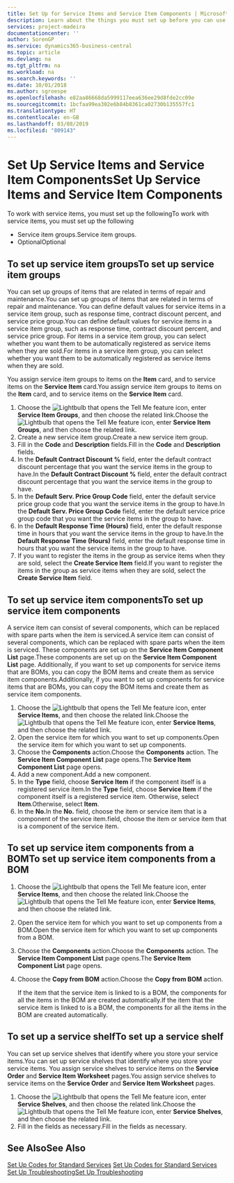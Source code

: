 ```yaml
---
title: Set Up for Service Items and Service Item Components | Microsoft Docs
description: Learn about the things you must set up before you can use service items, including default values such as response time, contract discount percent, and service price group.
services: project-madeira
documentationcenter: ''
author: SorenGP
ms.service: dynamics365-business-central
ms.topic: article
ms.devlang: na
ms.tgt_pltfrm: na
ms.workload: na
ms.search.keywords: ''
ms.date: 10/01/2018
ms.author: sgroespe
ms.openlocfilehash: e82aa86668da5999117eea636ee29d8fde2cc09e
ms.sourcegitcommit: 1bcfaa99ea302e6b84b8361ca02730b135557fc1
ms.translationtype: HT
ms.contentlocale: en-GB
ms.lasthandoff: 03/08/2019
ms.locfileid: "809143"
---
```

# <a name="set-up-service-items-and-service-item-components"></a><span data-ttu-id="c4705-103">Set Up Service Items and Service Item Components</span><span class="sxs-lookup"><span data-stu-id="c4705-103">Set Up Service Items and Service Item Components</span></span>
<span data-ttu-id="c4705-104">To work with service items, you must set up the following</span><span class="sxs-lookup"><span data-stu-id="c4705-104">To work with service items, you must set up the following</span></span>

* <span data-ttu-id="c4705-105">Service item groups.</span><span class="sxs-lookup"><span data-stu-id="c4705-105">Service item groups.</span></span>
* <span data-ttu-id="c4705-106">Optional</span><span class="sxs-lookup"><span data-stu-id="c4705-106">Optional</span></span>

## <a name="to-set-up-service-item-groups"></a><span data-ttu-id="c4705-107">To set up service item groups</span><span class="sxs-lookup"><span data-stu-id="c4705-107">To set up service item groups</span></span>
<span data-ttu-id="c4705-108">You can set up groups of items that are related in terms of repair and maintenance.</span><span class="sxs-lookup"><span data-stu-id="c4705-108">You can set up groups of items that are related in terms of repair and maintenance.</span></span> <span data-ttu-id="c4705-109">You can define default values for service items in a service item group, such as response time, contract discount percent, and service price group.</span><span class="sxs-lookup"><span data-stu-id="c4705-109">You can define default values for service items in a service item group, such as response time, contract discount percent, and service price group.</span></span> <span data-ttu-id="c4705-110">For items in a service item group, you can select whether you want them to be automatically registered as service items when they are sold.</span><span class="sxs-lookup"><span data-stu-id="c4705-110">For items in a service item group, you can select whether you want them to be automatically registered as service items when they are sold.</span></span>  

<span data-ttu-id="c4705-111">You assign service item groups to items on the **Item** card, and to service items on the **Service Item** card.</span><span class="sxs-lookup"><span data-stu-id="c4705-111">You assign service item groups to items on the **Item** card, and to service items on the **Service Item** card.</span></span>  

1. <span data-ttu-id="c4705-112">Choose the ![Lightbulb that opens the Tell Me feature](media/ui-search/search_small.png "Tell me what you want to do") icon, enter **Service Item Groups**, and then choose the related link.</span><span class="sxs-lookup"><span data-stu-id="c4705-112">Choose the ![Lightbulb that opens the Tell Me feature](media/ui-search/search_small.png "Tell me what you want to do") icon, enter **Service Item Groups**, and then choose the related link.</span></span>  
2. <span data-ttu-id="c4705-113">Create a new service item group.</span><span class="sxs-lookup"><span data-stu-id="c4705-113">Create a new service item group.</span></span>  
3. <span data-ttu-id="c4705-114">Fill in the **Code** and **Description** fields.</span><span class="sxs-lookup"><span data-stu-id="c4705-114">Fill in the **Code** and **Description** fields.</span></span>  
4. <span data-ttu-id="c4705-115">In the **Default Contract Discount %** field, enter the default contract discount percentage that you want the service items in the group to have.</span><span class="sxs-lookup"><span data-stu-id="c4705-115">In the **Default Contract Discount %** field, enter the default contract discount percentage that you want the service items in the group to have.</span></span>  
5. <span data-ttu-id="c4705-116">In the **Default Serv. Price Group Code** field, enter the default service price group code that you want the service items in the group to have.</span><span class="sxs-lookup"><span data-stu-id="c4705-116">In the **Default Serv. Price Group Code** field, enter the default service price group code that you want the service items in the group to have.</span></span>  
6. <span data-ttu-id="c4705-117">In the **Default Response Time (Hours)** field, enter the default response time in hours that you want the service items in the group to have.</span><span class="sxs-lookup"><span data-stu-id="c4705-117">In the **Default Response Time (Hours)** field, enter the default response time in hours that you want the service items in the group to have.</span></span>  
7. <span data-ttu-id="c4705-118">If you want to register the items in the group as service items when they are sold, select the **Create Service Item** field.</span><span class="sxs-lookup"><span data-stu-id="c4705-118">If you want to register the items in the group as service items when they are sold, select the **Create Service Item** field.</span></span>  

## <a name="to-set-up-service-item-components"></a><span data-ttu-id="c4705-119">To set up service item components</span><span class="sxs-lookup"><span data-stu-id="c4705-119">To set up service item components</span></span>
<span data-ttu-id="c4705-120">A service item can consist of several components, which can be replaced with spare parts when the item is serviced.</span><span class="sxs-lookup"><span data-stu-id="c4705-120">A service item can consist of several components, which can be replaced with spare parts when the item is serviced.</span></span> <span data-ttu-id="c4705-121">These components are set up on the **Service Item Component List** page.</span><span class="sxs-lookup"><span data-stu-id="c4705-121">These components are set up on the **Service Item Component List** page.</span></span> <span data-ttu-id="c4705-122">Additionally, if you want to set up components for service items that are BOMs, you can copy the BOM items and create them as service item components.</span><span class="sxs-lookup"><span data-stu-id="c4705-122">Additionally, if you want to set up components for service items that are BOMs, you can copy the BOM items and create them as service item components.</span></span>

1. <span data-ttu-id="c4705-123">Choose the ![Lightbulb that opens the Tell Me feature](media/ui-search/search_small.png "Tell me what you want to do") icon, enter **Service Items**, and then choose the related link.</span><span class="sxs-lookup"><span data-stu-id="c4705-123">Choose the ![Lightbulb that opens the Tell Me feature](media/ui-search/search_small.png "Tell me what you want to do") icon, enter **Service Items**, and then choose the related link.</span></span>
2. <span data-ttu-id="c4705-124">Open the service item for which you want to set up components.</span><span class="sxs-lookup"><span data-stu-id="c4705-124">Open the service item for which you want to set up components.</span></span>  
3. <span data-ttu-id="c4705-125">Choose the **Components** action.</span><span class="sxs-lookup"><span data-stu-id="c4705-125">Choose the **Components** action.</span></span> <span data-ttu-id="c4705-126">The **Service Item Component List** page opens.</span><span class="sxs-lookup"><span data-stu-id="c4705-126">The **Service Item Component List** page opens.</span></span>  
4. <span data-ttu-id="c4705-127">Add a new component.</span><span class="sxs-lookup"><span data-stu-id="c4705-127">Add a new component.</span></span>  
5. <span data-ttu-id="c4705-128">In the **Type** field, choose **Service Item** if the component itself is a registered service item.</span><span class="sxs-lookup"><span data-stu-id="c4705-128">In the **Type** field, choose **Service Item** if the component itself is a registered service item.</span></span> <span data-ttu-id="c4705-129">Otherwise, select **Item**.</span><span class="sxs-lookup"><span data-stu-id="c4705-129">Otherwise, select **Item**.</span></span>  
6. <span data-ttu-id="c4705-130">In the **No.**</span><span class="sxs-lookup"><span data-stu-id="c4705-130">In the **No.**</span></span> <span data-ttu-id="c4705-131">field, choose the item or service item that is a component of the service item.</span><span class="sxs-lookup"><span data-stu-id="c4705-131">field, choose the item or service item that is a component of the service item.</span></span>  

## <a name="to-set-up-service-item-components-from-a-bom"></a><span data-ttu-id="c4705-132">To set up service item components from a BOM</span><span class="sxs-lookup"><span data-stu-id="c4705-132">To set up service item components from a BOM</span></span>
1.  <span data-ttu-id="c4705-133">Choose the ![Lightbulb that opens the Tell Me feature](media/ui-search/search_small.png "Tell me what you want to do") icon, enter **Service Items**, and then choose the related link.</span><span class="sxs-lookup"><span data-stu-id="c4705-133">Choose the ![Lightbulb that opens the Tell Me feature](media/ui-search/search_small.png "Tell me what you want to do") icon, enter **Service Items**, and then choose the related link.</span></span>  
2. <span data-ttu-id="c4705-134">Open the service item for which you want to set up components from a BOM.</span><span class="sxs-lookup"><span data-stu-id="c4705-134">Open the service item for which you want to set up components from a BOM.</span></span>  
3. <span data-ttu-id="c4705-135">Choose the **Components** action.</span><span class="sxs-lookup"><span data-stu-id="c4705-135">Choose the **Components** action.</span></span> <span data-ttu-id="c4705-136">The **Service Item Component List** page opens.</span><span class="sxs-lookup"><span data-stu-id="c4705-136">The **Service Item Component List** page opens.</span></span>  
4. <span data-ttu-id="c4705-137">Choose the **Copy from BOM** action.</span><span class="sxs-lookup"><span data-stu-id="c4705-137">Choose the **Copy from BOM** action.</span></span>  

    <span data-ttu-id="c4705-138">If the item that the service item is linked to is a BOM, the components for all the items in the BOM are created automatically.</span><span class="sxs-lookup"><span data-stu-id="c4705-138">If the item that the service item is linked to is a BOM, the components for all the items in the BOM are created automatically.</span></span>  

## <a name="to-set-up-a-service-shelf"></a><span data-ttu-id="c4705-139">To set up a service shelf</span><span class="sxs-lookup"><span data-stu-id="c4705-139">To set up a service shelf</span></span>
<span data-ttu-id="c4705-140">You can set up service shelves that identify where you store your service items.</span><span class="sxs-lookup"><span data-stu-id="c4705-140">You can set up service shelves that identify where you store your service items.</span></span> <span data-ttu-id="c4705-141">You assign service shelves to service items on the **Service Order** and **Service Item Worksheet** pages.</span><span class="sxs-lookup"><span data-stu-id="c4705-141">You assign service shelves to service items on the **Service Order** and **Service Item Worksheet** pages.</span></span>  

1. <span data-ttu-id="c4705-142">Choose the ![Lightbulb that opens the Tell Me feature](media/ui-search/search_small.png "Tell me what you want to do") icon, enter **Service Shelves**, and then choose the related link.</span><span class="sxs-lookup"><span data-stu-id="c4705-142">Choose the ![Lightbulb that opens the Tell Me feature](media/ui-search/search_small.png "Tell me what you want to do") icon, enter **Service Shelves**, and then choose the related link.</span></span>
2. <span data-ttu-id="c4705-143">Fill in the fields as necessary.</span><span class="sxs-lookup"><span data-stu-id="c4705-143">Fill in the fields as necessary.</span></span>

## <a name="see-also"></a><span data-ttu-id="c4705-144">See Also</span><span class="sxs-lookup"><span data-stu-id="c4705-144">See Also</span></span>
<span data-ttu-id="c4705-145">[Set Up Codes for Standard Services](service-how-setup-service-coding.md) </span><span class="sxs-lookup"><span data-stu-id="c4705-145">[Set Up Codes for Standard Services](service-how-setup-service-coding.md) </span></span>  
[<span data-ttu-id="c4705-146">Set Up Troubleshooting</span><span class="sxs-lookup"><span data-stu-id="c4705-146">Set Up Troubleshooting</span></span>](service-how-setup-troubleshooting.md)
